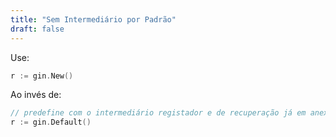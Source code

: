 ```yaml
---
title: "Sem Intermediário por Padrão"
draft: false
---
```


Use:

```go
r := gin.New()
```

Ao invés de:

```go
// predefine com o intermediário registador e de recuperação já em anexo.
r := gin.Default()
```
